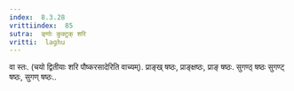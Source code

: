 ```yaml
---
index:  8.3.28
vrittiindex:  85
sutra:  ङ्णोः कुक्टुक् शरि
vritti:  laghu 
---
```


वा स्तः. (चयो द्वितीयाः शरि पौष्करसादेरिति वाच्यम्). प्राङ्ख् षष्ठः, प्राङ्क्षष्ठः, प्राङ् षष्ठः. सुगण्ठ् षष्ठः सुगण्ट् षष्ठः, सुगण् षष्ठः..

